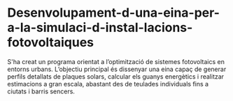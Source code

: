 # Desenvolupament-d-una-eina-per-a-la-simulaci-d-instal-lacions-fotovoltaiques
S'ha creat un programa orientat a l’optimització de sistemes fotovoltaics en entorns urbans. L’objectiu principal és dissenyar una eina capaç de generar perfils detallats de plaques solars, calcular els guanys energètics i realitzar estimacions a gran escala, abastant des de teulades individuals fins a ciutats i barris sencers.
